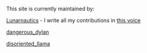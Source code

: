 This site is currently maintained by:

[Lunarnautics](https://www.reddit.com/user/TheLunarnautics) - I write all my contributions in [this voice](https://www.youtube.com/watch?v=J_7pEVPvuug)

[dangerous_dylan](https://www.reddit.com/user/dangerous_dylan/)

[disoriented_llama](https://www.reddit.com/user/disoriented_llama/)
